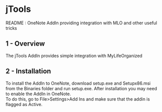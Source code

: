 # jTools
README : OneNote AddIn providing integration with MLO and other useful tricks


## 1 - Overview

The jTools AddIn provides simple integration with MyLifeOrganized


## 2 - Installation

To install the AddIn to OneNote, download setup.exe and Setupx86.msi from the Binaries folder and run setup.exe.  After installation you may need to enable the AddIn in OneNote.  
To do this, go to File>Settings>Add Ins and make sure that the addin is flagged as Active.


